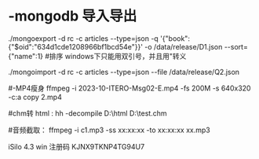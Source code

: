 # -mongodb 导入导出
./mongoexport -d rc -c articles --type=json  -q '{"book":{"$oid":"634d1cde1208966bf1bcd54e"}}' -o /data/release/D1.json --sort={"name":1} #排序  windows下只能用双引号，并且用\"转义

 ./mongoimport -d rc -c articles --type=json --file /data/release/Q2.json

 #-MP4瘦身
ffmpeg -i 2023-10-ITERO-Msg02-E.mp4 -fs 200M -s 640x320 -c:a copy 2.mp4

#chm转 html :
hh -decompile D:\html D:\test.chm

#音频截取：
ffmpeg -i c1.mp3 -ss xx:xx:xx -to xx:xx:xx xx.mp3

iSilo 4.3 win  注册码 KJNX9TKNP4TG94U7

